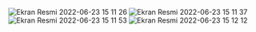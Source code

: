 ![Ekran Resmi 2022-06-23 15 11 26](https://user-images.githubusercontent.com/98556406/175295877-939c78c1-529e-4f7d-aa6e-03a406261767.png)
![Ekran Resmi 2022-06-23 15 11 37](https://user-images.githubusercontent.com/98556406/175295892-77f96011-1c42-446b-96a3-30a535de5e92.png)
![Ekran Resmi 2022-06-23 15 11 53](https://user-images.githubusercontent.com/98556406/175295908-0c2c9e11-4a86-42d9-9e97-a6a9dff6f6eb.png)
![Ekran Resmi 2022-06-23 15 12 12](https://user-images.githubusercontent.com/98556406/175295919-b2a77ba9-5118-4afc-b3c5-271487ed5387.png)
